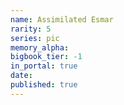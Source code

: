 ```yaml
---
name: Assimilated Esmar
rarity: 5
series: pic
memory_alpha:
bigbook_tier: -1
in_portal: true
date:
published: true
---
```



